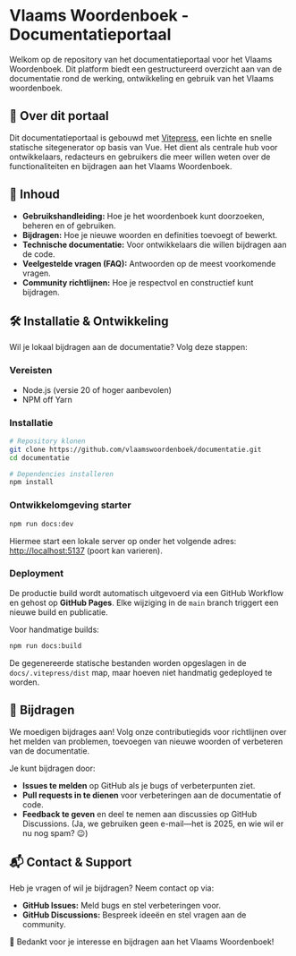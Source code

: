 # Vlaams Woordenboek - Documentatieportaal 

Welkom op de repository van het documentatieportaal voor het Vlaams Woordenboek. Dit platform biedt een gestructureerd overzicht aan van de documentatie rond de 
werking, ontwikkeling en gebruik van het Vlaams woordenboek. 

## 📖 Over dit portaal

Dit documentatieportaal is gebouwd met [Vitepress](https://vitepress.dev/), een lichte en snelle statische sitegenerator op basis van Vue. 
Het dient als centrale hub voor ontwikkelaars, redacteurs en gebruikers die meer willen weten over de functionaliteiten en bijdragen aan het Vlaams Woordenboek.

## 🚀 Inhoud

- **Gebruikshandleiding:** Hoe je het woordenboek kunt doorzoeken, beheren en of gebruiken. 
- **Bijdragen:** Hoe je nieuwe woorden en definities toevoegt of bewerkt.
- **Technische documentatie:** Voor ontwikkelaars die willen bijdragen aan de code.
- **Veelgestelde vragen (FAQ):** Antwoorden op de meest voorkomende vragen.
- **Community richtlijnen:** Hoe je respectvol en constructief kunt bijdragen. 

## 🛠 Installatie & Ontwikkeling

Wil je lokaal bijdragen aan de documentatie? Volg deze stappen: 

### Vereisten 

- Node.js (versie 20 of hoger aanbevolen)
- NPM off Yarn

### Installatie 

```bash 
# Repository klonen
git clone https://github.com/vlaamswoordenboek/documentatie.git
cd documentatie

# Dependencies installeren
npm install
```

### Ontwikkelomgeving starter 

```bash
npm run docs:dev
```

Hiermee start een lokale server op onder het volgende adres: [http://localhost:5137](http://localhost:5137) (poort kan varieren). 

### Deployment 

De productie build wordt automatisch uitgevoerd via een GitHub Workflow en gehost op **GitHub Pages**. 
Elke wijziging in de `main` branch triggert een nieuwe build en publicatie. 

Voor handmatige builds: 

```bash
npm run docs:build
```

De gegenereerde statische bestanden worden opgeslagen in de `docs/.vitepress/dist` map, maar hoeven niet handmatig gedeployed te worden.

## 📢 Bijdragen

We moedigen bijdrages aan! Volg onze contributiegids voor richtlijnen over het melden van problemen, toevoegen van nieuwe woorden of verbeteren van de documentatie.

Je kunt bijdragen door:

- **Issues te melden** op GitHub als je bugs of verbeterpunten ziet.
- **Pull requests in te dienen** voor verbeteringen aan de documentatie of code.
- **Feedback te geven** en deel te nemen aan discussies op GitHub Discussions. (Ja, we gebruiken geen e-mail—het is 2025, en wie wil er nu nog spam? 😉)

## 📬 Contact & Support

Heb je vragen of wil je bijdragen? Neem contact op via: 

- **GitHub Issues:**  Meld bugs en stel verbeteringen voor.
- **GitHub Discussions:** Bespreek ideeën en stel vragen aan de community.

🎉 Bedankt voor je interesse en bijdragen aan het Vlaams Woordenboek!